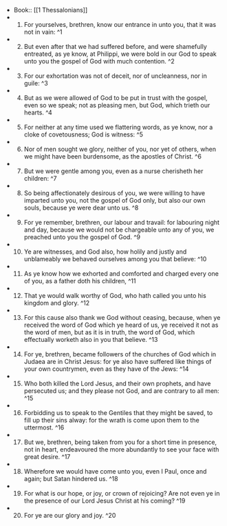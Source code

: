 - Book:: [[1 Thessalonians]]
- 1. For yourselves, brethren, know our entrance in unto you, that it was not in vain: ^1
- 2. But even after that we had suffered before, and were shamefully entreated, as ye know, at Philippi, we were bold in our God to speak unto you the gospel of God with much contention. ^2
- 3. For our exhortation was not of deceit, nor of uncleanness, nor in guile: ^3
- 4. But as we were allowed of God to be put in trust with the gospel, even so we speak; not as pleasing men, but God, which trieth our hearts. ^4
- 5. For neither at any time used we flattering words, as ye know, nor a cloke of covetousness; God is witness: ^5
- 6. Nor of men sought we glory, neither of you, nor yet of others, when we might have been burdensome, as the apostles of Christ. ^6
- 7. But we were gentle among you, even as a nurse cherisheth her children: ^7
- 8. So being affectionately desirous of you, we were willing to have imparted unto you, not the gospel of God only, but also our own souls, because ye were dear unto us. ^8
- 9. For ye remember, brethren, our labour and travail: for labouring night and day, because we would not be chargeable unto any of you, we preached unto you the gospel of God. ^9
- 10. Ye are witnesses, and God also, how holily and justly and unblameably we behaved ourselves among you that believe: ^10
- 11. As ye know how we exhorted and comforted and charged every one of you, as a father doth his children, ^11
- 12. That ye would walk worthy of God, who hath called you unto his kingdom and glory. ^12
- 13. For this cause also thank we God without ceasing, because, when ye received the word of God which ye heard of us, ye received it not as the word of men, but as it is in truth, the word of God, which effectually worketh also in you that believe. ^13
- 14. For ye, brethren, became followers of the churches of God which in Judaea are in Christ Jesus: for ye also have suffered like things of your own countrymen, even as they have of the Jews: ^14
- 15. Who both killed the Lord Jesus, and their own prophets, and have persecuted us; and they please not God, and are contrary to all men: ^15
- 16. Forbidding us to speak to the Gentiles that they might be saved, to fill up their sins alway: for the wrath is come upon them to the uttermost. ^16
- 17. But we, brethren, being taken from you for a short time in presence, not in heart, endeavoured the more abundantly to see your face with great desire. ^17
- 18. Wherefore we would have come unto you, even I Paul, once and again; but Satan hindered us. ^18
- 19. For what is our hope, or joy, or crown of rejoicing? Are not even ye in the presence of our Lord Jesus Christ at his coming? ^19
- 20. For ye are our glory and joy. ^20
